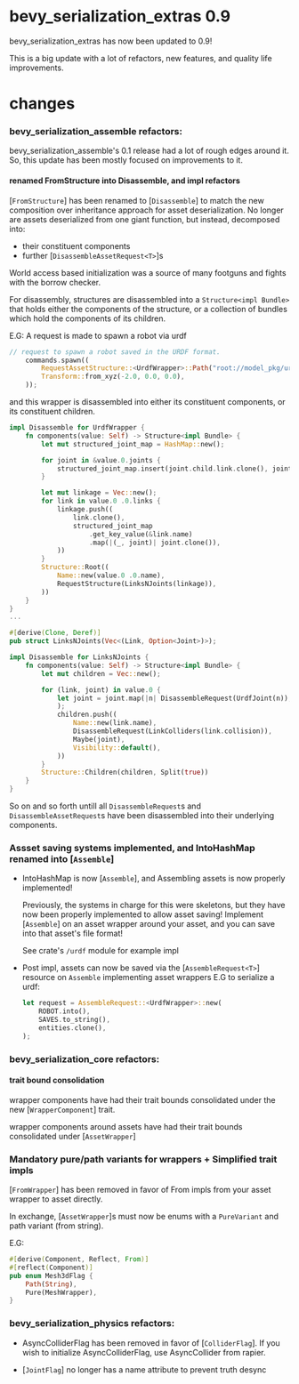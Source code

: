 

# bevy_serialization_extras 0.9

bevy_serialization_extras has now been updated to 0.9!

This is a big update with a lot of refactors, new features, and quality life improvements.

# changes


### bevy_serialization_assemble refactors:

bevy_serialization_assemble's 0.1 release had a lot of rough edges around it. So, this update has been mostly focused on improvements to it.

#### renamed FromStructure into Disassemble, and impl refactors

[`FromStructure`] has been renamed to [`Disassemble`] to match the new composition over inheritance approach for asset deserialization. No longer are assets deserialized from one giant function, but instead, decomposed into:

- their constituent components
- further [`DisassembleAssetRequest<T>`]s


World access based initialization was a source of many footguns and fights with the borrow checker.

For disassembly, structures are disassembled into a `Structure<impl Bundle>` that holds either the components of the structure, or a collection of bundles which hold the components of its children. 

E.G: A request is made to spawn a robot via urdf

```rust
// request to spawn a robot saved in the URDF format.
    commands.spawn((
        RequestAssetStructure::<UrdfWrapper>::Path("root://model_pkg/urdf/diff_bot.xml".to_owned()),
        Transform::from_xyz(-2.0, 0.0, 0.0),
    ));
```

and this wrapper is disassembled into either its constituent components, or its constituent children.

```rust
impl Disassemble for UrdfWrapper {
    fn components(value: Self) -> Structure<impl Bundle> {
        let mut structured_joint_map = HashMap::new();

        for joint in &value.0.joints {
            structured_joint_map.insert(joint.child.link.clone(), joint.clone());
        }

        let mut linkage = Vec::new();
        for link in value.0 .0.links {
            linkage.push((
                link.clone(),
                structured_joint_map
                    .get_key_value(&link.name)
                    .map(|(_, joint)| joint.clone()),
            ))
        }
        Structure::Root((
            Name::new(value.0 .0.name),
            RequestStructure(LinksNJoints(linkage)),
        ))
    }
}
...

#[derive(Clone, Deref)]
pub struct LinksNJoints(Vec<(Link, Option<Joint>)>);

impl Disassemble for LinksNJoints {
    fn components(value: Self) -> Structure<impl Bundle> {
        let mut children = Vec::new();

        for (link, joint) in value.0 {
            let joint = joint.map(|n| DisassembleRequest(UrdfJoint(n)),
            );
            children.push((
                Name::new(link.name),
                DisassembleRequest(LinkColliders(link.collision)),
                Maybe(joint),
                Visibility::default(),
            ))
        }
        Structure::Children(children, Split(true))
    }
}
```

So on and so forth untill all `DisassembleRequest`s and `DisassembleAssetRequest`s have been disassembled into their underlying components.



### Assset saving systems implemented, and IntoHashMap renamed into [`Assemble`]

- 
    IntoHashMap is now [`Assemble`], and Assembling assets is now properly implemented!

    Previously, the systems in charge for this were skeletons, but they have now been properly implemented to allow asset saving! Implement [`Assemble`] on an asset wrapper around your asset, and you can save into that asset's file format!

    See crate's `/urdf` module for example impl


- 
    Post impl, assets can now be saved via the [`AssembleRequest<T>`] resource on `Assemble` implementing asset wrappers E.G to serialize a urdf:
    ```rust
    let request = AssembleRequest::<UrdfWrapper>::new(
        ROBOT.into(),
        SAVES.to_string(),
        entities.clone(),
    );
    ```

### bevy_serialization_core refactors:

#### trait bound consolidation
wrapper components have had their trait bounds consolidated under the new [`WrapperComponent`] trait.

wrapper components around assets have had their trait bounds consolidated under [`AssetWrapper`]
               
### Mandatory pure/path variants for wrappers + Simplified trait impls

[`FromWrapper`] has been removed in favor of From impls from your asset wrapper to asset directly.

In exchange, [`AssetWrapper`]s must now be enums with a `PureVariant` and path variant (from string). 

E.G:

```rust
#[derive(Component, Reflect, From)]
#[reflect(Component)]
pub enum Mesh3dFlag {
    Path(String),
    Pure(MeshWrapper),
}
```

### bevy_serialization_physics refactors:

- AsyncColliderFlag has been removed in favor of [`ColliderFlag`]. If you wish to initialize AsyncColliderFlag, use AsyncCollider from rapier.

- [`JointFlag`] no longer has a name attribute to prevent truth desync